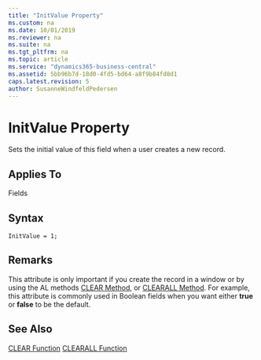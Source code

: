 ```yaml
---
title: "InitValue Property"
ms.custom: na
ms.date: 10/01/2019
ms.reviewer: na
ms.suite: na
ms.tgt_pltfrm: na
ms.topic: article
ms.service: "dynamics365-business-central"
ms.assetid: 5bb96b7d-18d0-4fd5-bd64-a8f9b84fd8d1
caps.latest.revision: 5
author: SusanneWindfeldPedersen
---
```


 

# InitValue Property
Sets the initial value of this field when a user creates a new record.  
  
## Applies To  
 Fields  

## Syntax
```
InitValue = 1;
```
 
## Remarks  
 This attribute is only important if you create the record in a window or by using the AL methods [CLEAR Method](../../methods-auto/system/system-clear-joker-method.md), or [CLEARALL Method](../methods-auto/system/system-clearall-method.md). For example, this attribute is commonly used in Boolean fields when you want either **true** or **false** to be the default.  
  
## See Also  
 [CLEAR Function](../../methods-auto/system/system-clear-joker-method.md)
 [CLEARALL Function](../methods-auto/system/system-clearall-method.md)